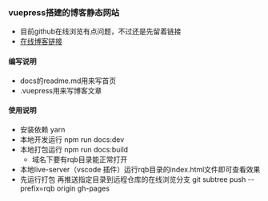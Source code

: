 ### vuepress搭建的博客静态网站
- 目前github在线浏览有点问题，不过还是先留着链接
- [在线博客链接](https://chenzhenjin.github.io/rqb/)
#### 编写说明
- docs的readme.md用来写首页  
- .vuepress用来写博客文章
#### 使用说明
- 安装依赖 yarn 
- 本地开发运行 npm run docs:dev
- 本地打包运行 npm run docs:build 
  - 域名下要有rqb目录能正常打开
- 本地live-server（vscode 插件）运行rqb目录的index.html文件即可查看效果
- 先运行打包 再推送指定目录到远程仓库的在线浏览分支 git subtree push --prefix=rqb origin gh-pages